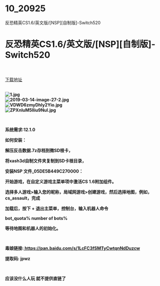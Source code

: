# 10_20925
反恐精英CS1.6/英文版/[NSP][自制版]-Switch520
# 反恐精英CS1.6/英文版/[NSP][自制版]-Switch520
 <br/></br>
[下载地址](https://www.switch520.cc/article/20925 "下载地址")
<br/></br>

<p><strong><img title="1.jpg" src="https://www.switch520.cc/muke_img/2021_08_03_b3de0ebd3328d.jpg" alt="1.jpg"></strong><br>
<strong><img title="2019-03-14-image-27-2.jpg" src="https://www.switch520.cc/muke_img/2021_08_03_af4138e9f717e.jpg" alt="2019-03-14-image-27-2.jpg"></strong><br>
<strong><img title="VDWD6zmyDhly2Yio.jpg" src="https://www.switch520.cc/muke_img/2021_08_03_c209f7b763a8d.jpg" alt="VDWD6zmyDhly2Yio.jpg"></strong><br>
<strong><img title="ZPXnIuM5lIiu9NuI.jpg" src="https://www.switch520.cc/muke_img/2021_08_03_f8661e77c1920.jpg" alt="ZPXnIuM5lIiu9NuI.jpg">&nbsp;</strong></p>
<p>&nbsp;</p>
<p><strong>系统需求:12.1.0</strong></p>
<p><strong>如何安装：</strong></p>
<p><strong>解压反击数据.7z存档到微SD根卡，</strong></p>
<p><strong>将xash3d自制文件夹复制到SD卡根目录，</strong></p>
<p><strong>安装NSP 文件_05DE5B449C270000：</strong></p>
<p><strong>开始游戏，在自定义游戏主菜单项中激活CS 1.6附加组件。</strong></p>
<p><strong>选择多人游戏&gt;输入您的昵称，局域网游戏&gt;创建游戏，然后选择地图，例如，cs_assault，完成</strong></p>
<p><strong>加载后，按下 + 退出主菜单，控制台，输入机器人命令</strong></p>
<p><strong>bot_quota% number of bots%</strong></p>
<p><strong>等待地图和机器人的初始化。</strong></p>
<p>&nbsp;</p>
<p><strong>毒娘链接:<a href="https://pan.baidu.com/s/1LcFC3fSMTyCwtqnNdDuzcw"> https://pan.baidu.com/s/1LcFC3fSMTyCwtqnNdDuzcw</a></strong></p>
<p><strong>提取码: jpwz</strong></p>
<p>&nbsp;</p>
<p><strong>应该没什么人玩 就不提供直链了</strong></p>
